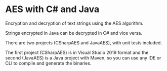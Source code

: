 # AES with C# and Java

Encryption and decryption of text strings using the AES algorithm.  

Strings encrypted in Java can be decrypted in C# and vice versa.

There are two projects (CSharpAES and JavaAES), with unit tests included. 

The first project (CSharpAES) is in Visual Studio 2019 format and the second (JavaAES) is a Java project with Maven, so you can use any IDE or CLI to compile and generate the binaries.